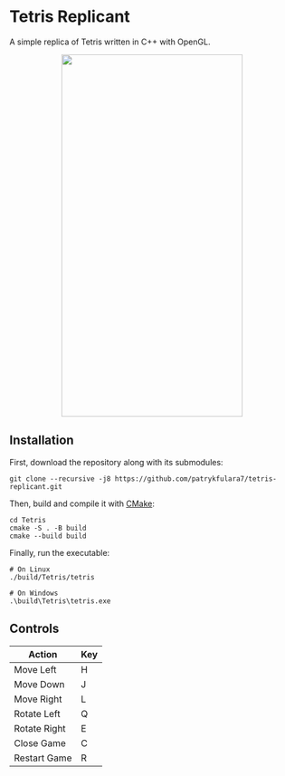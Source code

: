 # Tetris Replicant

A simple replica of Tetris written in C++ with OpenGL.

<p align="center">
	<img width="320" height="640" src="https://imgur.com/tpitYAX.png">
</p>

## Installation

First, download the repository along with its submodules:
```
git clone --recursive -j8 https://github.com/patrykfulara7/tetris-replicant.git
```

Then, build and compile it with [CMake](https://github.com/Kitware/CMake):
```
cd Tetris
cmake -S . -B build
cmake --build build
```

Finally, run the executable:
```
# On Linux
./build/Tetris/tetris

# On Windows
.\build\Tetris\tetris.exe
```

## Controls

| Action         | Key   |
|----------------|-------|
| Move Left      | H     |
| Move Down      | J     |
| Move Right     | L     |
| Rotate Left    | Q     |
| Rotate Right   | E     |
| Close Game     | C     |
| Restart Game   | R     |
